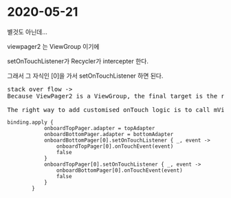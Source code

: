 2020-05-21
==
별것도 아닌데...   

viewpager2 는 ViewGroup 이기에

setOnTouchListener가 Recycler가 intercepter 한다.

그래서 그 자식인 [0]을 가서
setOnTouchListener 하면 된다.
<pre>
stack over flow ->
Because ViewPager2 is a ViewGroup, the final target is the recyclerview in it. The setOnTouchListener not called is because recyclerview intercepts the event and calls the onTouchEvent first.

The right way to add customised onTouch logic is to call mViewPager.getChildAt(0).setOnTouchListener{...}
</pre>

    

```
binding.apply {
            onboardTopPager.adapter = topAdapter
            onboardBottomPager.adapter = bottomAdapter
            onboardBottomPager[0].setOnTouchListener { _, event ->
                onboardTopPager[0].onTouchEvent(event)
                false
            }
            onboardTopPager[0].setOnTouchListener { _, event ->
                onboardBottomPager[0].onTouchEvent(event)
                false
            }
        }
```